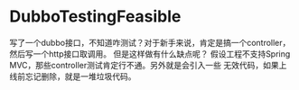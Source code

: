 # DubboTestingFeasible

写了一个dubbo接口，不知道咋测试？对于新手来说，肯定是搞一个controller，然后写一个http接口取调用。
但是这样做有什么缺点呢？ 假设工程不支持Spring MVC，那些controller测试肯定行不通。另外就是会引入一些
无效代码，如果上线前忘记删除，就是一堆垃圾代码。 